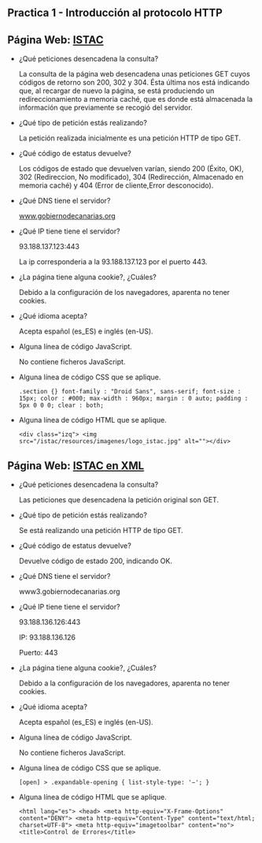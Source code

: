 ## Practica 1 - Introducción al protocolo HTTP


## Página Web: [ISTAC](http://www.gobiernodecanarias.org/istac/api/)

* ¿Qué peticiones desencadena la consulta?

    La consulta de la página web desencadena unas peticiones GET cuyos códigos de retorno
    son 200, 302 y 304. Ésta última nos está indicando que, al recargar de nuevo la página, se
    está produciendo un redireccionamiento a memoria caché, que es donde está almacenada
    la información que previamente se recogió del servidor.

* ¿Qué tipo de petición estás realizando?

    La petición realizada inicialmente es una petición HTTP de tipo GET.

* ¿Qué código de estatus devuelve?

    Los códigos de estado que devuelven varían, siendo 200 (Éxito, OK), 302 (Redireccion, No modificado), 304 (Redirección, Almacenado en memoria caché) y 404 (Error de cliente,Error desconocido).

* ¿Qué DNS tiene el servidor?

    www.gobiernodecanarias.org

* ¿Qué IP tiene tiene el servidor?

    93.188.137.123:443

    La ip corresponderia a la 93.188.137.123 por el puerto 443.

* ¿La página tiene alguna cookie?, ¿Cuáles?

    Debido a la configuración de los navegadores, aparenta no tener cookies.

* ¿Qué idioma acepta?

    Acepta español (es_ES) e inglés (en-US).

* Alguna línea de código JavaScript.

    No contiene ficheros JavaScript.

* Alguna línea de código CSS que se aplique.

    `.section​ {}
    font-family​ : "Droid Sans", sans-serif;
    font-size​ : 15px;
    color​ : #000;
    max-width​ : 960px;
    margin​ : 0 auto;
    padding​ : 5px 0 0 0;
    clear​ : both;`

* Alguna línea de código HTML que se aplique.

   `<div class="izq"> <img src="/istac/resources/imagenes/logo_istac.jpg" alt=""></div>`


## Página Web: [ISTAC en XML](https://www3.gobiernodecanarias.org/istac/api/operations/v1.0/operations?limit=5)

* ¿Qué peticiones desencadena la consulta?

    Las peticiones que desencadena la petición original son GET.

* ¿Qué tipo de petición estás realizando?

    Se está realizando una petición HTTP de tipo GET.

* ¿Qué código de estatus devuelve?

    Devuelve código de estado 200, indicando OK.

* ¿Qué DNS tiene el servidor?

    www3.gobiernodecanarias.org

* ¿Qué IP tiene tiene el servidor?

    93.188.136.126:443

    IP: 93.188.136.126

    Puerto: 443

* ¿La página tiene alguna cookie?, ¿Cuáles?

    Debido a la configuración de los navegadores, aparenta no tener cookies.

* ¿Qué idioma acepta?

    Acepta español (es_ES) e inglés (en-US).

* Alguna línea de código JavaScript.

    No contiene ficheros JavaScript.

* Alguna línea de código CSS que se aplique.

    `[open] > .expandable-opening {
    list-style-type: '−';
    }`

* Alguna línea de código HTML que se aplique.

    `<html lang="es">
        <head>
            <meta http-equiv="X-Frame-Options" content="DENY">
            <meta http-equiv="Content-Type" content="text/html; charset=UTF-8">
            <meta http-equiv="imagetoolbar" content="no">
            <title>Control de Errores</title>`










